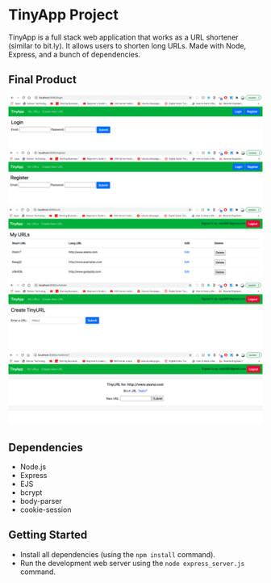 # TinyApp Project


TinyApp is a full stack web application that works as a URL shortener (similar to bit.ly). It allows users to shorten long URLs. Made with Node, Express, and a bunch of dependencies.

## Final Product

!["Login page"](https://github.com/vsp412/tinyapp/blob/master/docs/login_page.png)
!["Registration page"](https://github.com/vsp412/tinyapp/blob/master/docs/registration_page.png)
!["Short URLs and Long URLs table"](https://github.com/vsp412/tinyapp/blob/master/docs/urls_page.png)
!["Creating a new short URL"](https://github.com/vsp412/tinyapp/blob/master/docs/create_short_url_page.png)
!["Updating an existing long URL associated with an existing short URL"](https://github.com/vsp412/tinyapp/blob/master/docs/modify_long_url_page.png)

## Dependencies

- Node.js
- Express
- EJS
- bcrypt
- body-parser
- cookie-session

## Getting Started

- Install all dependencies (using the `npm install` command).
- Run the development web server using the `node express_server.js` command.
